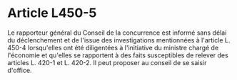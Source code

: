 # Article L450-5

Le rapporteur général du Conseil de la concurrence est informé sans délai du déclenchement et de l'issue des investigations mentionnées à l'article L. 450-4 lorsqu'elles ont été diligentées à l'initiative du ministre chargé de l'économie et qu'elles se rapportent à des faits susceptibles de relever des articles L. 420-1 et L. 420-2.   Il peut proposer au conseil de se saisir d'office.